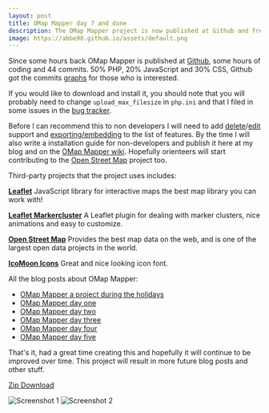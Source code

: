 ```yaml
---
layout: post
title: OMap Mapper day 7 and done
description: The OMap Mapper project is now published at Github and free to download.
image: https://abbe98.github.io/assets/default.png
---
```

Since some hours back OMap Mapper is published at [Github][1], some hours of coding and 44 commits. 50% PHP, 20% JavaScript and 30% CSS, Github got the commits [graphs][2] for those who is interested. 

If you would like to download and install it, you should note that you will probably need to change `upload_max_filesize` in `php.ini` and that I filed in some issues in the [bug tracker][3]. 

Before I can recommend this to non developers I will need to add [delete][4]/[edit][5] support and [exporting/embedding][6] to the list of features. By the time I will also write a installation guide for non-developers and publish it here at my blog and on the [OMap Mapper wiki][7]. Hopefully orienteers will start contributing to the [Open Street Map][8] project too.

Third-party projects that the project uses includes:

**[Leaflet][9]**
JavaScript library for interactive maps the best map library you can work with!

**[Leaflet Markercluster][10]**
A Leaflet plugin for dealing with marker clusters, nice animations and easy to customize.

**[Open Street Map][8]**
Provides the best map data on the web, and is one of the largest open data projects in the world.

**[IcoMoon Icons][11]**
Great and nice looking icon font.

All the blog posts about OMap Mapper:

 - [OMap Mapper a project during the holidays][12]
 - [OMap Mapper day one][13]
 - [OMap Mapper day two][14]
 - [OMap Mapper day three][15]
 - [OMap Mapper day four][16]
 - [OMap Mapper day five][17]

That's it, had a great time creating this and hopefully it will continue to be improved over time. This project will result in more future blog posts and other stuff.  

[Zip Download][18]

![Screenshot 1][19]
![Screenshot 2][20]

[1]: https://github.com/Abbe98/OMap-Mapper
[2]: https://github.com/Abbe98/OMap-Mapper/graphs
[3]: https://github.com/Abbe98/OMap-Mapper/issues?state=open
[4]: https://github.com/Abbe98/OMap-Mapper/issues/3
[5]: https://github.com/Abbe98/OMap-Mapper/issues/2
[6]: https://github.com/Abbe98/OMap-Mapper/issues/4
[7]: https://github.com/Abbe98/OMap-Mapper/wiki
[8]: http://www.openstreetmap.org/
[9]: http://leafletjs.com
[10]: https://github.com/Leaflet/Leaflet.markercluster
[11]: http://icomoon.io/#icons
[12]: https://abbe98.github.io/blog/2014/02/13/omap-mapper-a-project-during-the-holidays/
[13]: https://abbe98.github.io/blog/2014/02/17/omap-mapper-day-one/
[14]: https://abbe98.github.io/blog/2014/02/18/omap-mapper-day-two/
[15]: https://abbe98.github.io/blog/2014/02/19/omap-mapper-day-three/
[16]: https://abbe98.github.io/blog/2014/02/20/omap-mapper-day-four/
[17]: https://abbe98.github.io/blog/2014/02/21/omap-mapper-day-five/
[18]: https://github.com/Abbe98/OMap-Mapper/archive/master.zip
[19]: https://abbe98.github.io/assets/omapmapper2.jpg
[20]: https://abbe98.github.io/assets/omapmapper3.jpg
